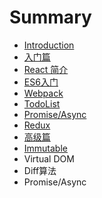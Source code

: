 # Summary

* [Introduction](README.md)
* [入门篇](chapter1.md)
* [React 简介](react-jian-jie.md)
* [ES6入门](es6.md)
* [Webpack](webpack.md)
* [TodoList](todo.md)
* [Promise/Async](promiseasync.md)
* [Redux](redux.md)
* [高级篇](gao-ji-pian.md)
* [Immutable](immutable.md)
* Virtual DOM
* Diff算法
* Promise/Async

